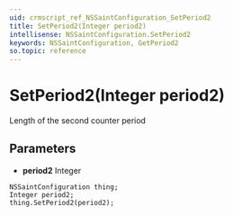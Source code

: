 ```yaml
---
uid: crmscript_ref_NSSaintConfiguration_SetPeriod2
title: SetPeriod2(Integer period2)
intellisense: NSSaintConfiguration.SetPeriod2
keywords: NSSaintConfiguration, GetPeriod2
so.topic: reference
---
```


# SetPeriod2(Integer period2)

Length of the second counter period

## Parameters

* **period2** Integer

```crmscript
NSSaintConfiguration thing;
Integer period2;
thing.SetPeriod2(period2);
```

